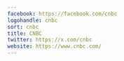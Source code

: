 ```yaml
---
facebook: https://facebook.com/cnbc
logohandle: cnbc
sort: cnbc
title: CNBC
twitter: https://x.com/cnbc
website: https://www.cnbc.com/
---
```

